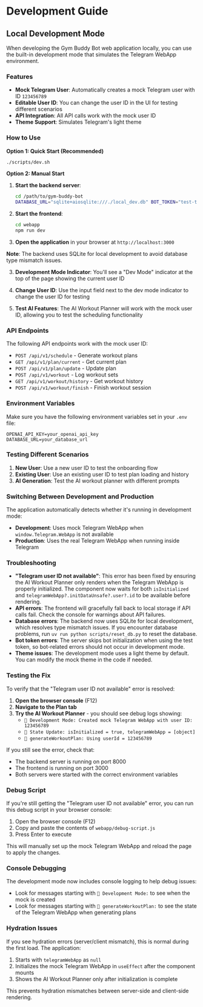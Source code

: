 # Development Guide

## Local Development Mode

When developing the Gym Buddy Bot web application locally, you can use the built-in development mode that simulates the Telegram WebApp environment.

### Features

- **Mock Telegram User**: Automatically creates a mock Telegram user with ID `123456789`
- **Editable User ID**: You can change the user ID in the UI for testing different scenarios
- **API Integration**: All API calls work with the mock user ID
- **Theme Support**: Simulates Telegram's light theme

### How to Use

**Option 1: Quick Start (Recommended)**
```bash
./scripts/dev.sh
```

**Option 2: Manual Start**

1. **Start the backend server**:
   ```bash
   cd /path/to/gym-buddy-bot
   DATABASE_URL="sqlite+aiosqlite:///./local_dev.db" BOT_TOKEN="test-token" ADMIN_CHAT_ID="123456789" uv run uvicorn buddy_gym_bot.server.main:app --host 0.0.0.0 --port 8000 --reload
   ```

2. **Start the frontend**:
   ```bash
   cd webapp
   npm run dev
   ```

3. **Open the application** in your browser at `http://localhost:3000`

**Note**: The backend uses SQLite for local development to avoid database type mismatch issues.

3. **Development Mode Indicator**: You'll see a "Dev Mode" indicator at the top of the page showing the current user ID

4. **Change User ID**: Use the input field next to the dev mode indicator to change the user ID for testing

5. **Test AI Features**: The AI Workout Planner will work with the mock user ID, allowing you to test the scheduling functionality

### API Endpoints

The following API endpoints work with the mock user ID:

- `POST /api/v1/schedule` - Generate workout plans
- `GET /api/v1/plan/current` - Get current plan
- `POST /api/v1/plan/update` - Update plan
- `POST /api/v1/workout` - Log workout sets
- `GET /api/v1/workout/history` - Get workout history
- `POST /api/v1/workout/finish` - Finish workout session

### Environment Variables

Make sure you have the following environment variables set in your `.env` file:

```env
OPENAI_API_KEY=your_openai_api_key
DATABASE_URL=your_database_url
```

### Testing Different Scenarios

1. **New User**: Use a new user ID to test the onboarding flow
2. **Existing User**: Use an existing user ID to test plan loading and history
3. **AI Generation**: Test the AI workout planner with different prompts

### Switching Between Development and Production

The application automatically detects whether it's running in development mode:
- **Development**: Uses mock Telegram WebApp when `window.Telegram.WebApp` is not available
- **Production**: Uses the real Telegram WebApp when running inside Telegram

### Troubleshooting

- **"Telegram user ID not available"**: This error has been fixed by ensuring the AI Workout Planner only renders when the Telegram WebApp is properly initialized. The component now waits for both `isInitialized` and `telegramWebApp?.initDataUnsafe?.user?.id` to be available before rendering.
- **API errors**: The frontend will gracefully fall back to local storage if API calls fail. Check the console for warnings about API failures.
- **Database errors**: The backend now uses SQLite for local development, which resolves type mismatch issues. If you encounter database problems, run `uv run python scripts/reset_db.py` to reset the database.
- **Bot token errors**: The server skips bot initialization when using the test token, so bot-related errors should not occur in development mode.
- **Theme issues**: The development mode uses a light theme by default. You can modify the mock theme in the code if needed.

### Testing the Fix

To verify that the "Telegram user ID not available" error is resolved:

1. **Open the browser console** (F12)
2. **Navigate to the Plan tab**
3. **Try the AI Workout Planner** - you should see debug logs showing:
   - `🔧 Development Mode: Created mock Telegram WebApp with user ID: 123456789`
   - `🔧 State Update: isInitialized = true, telegramWebApp = [object]`
   - `🔧 generateWorkoutPlan: Using userId = 123456789`

If you still see the error, check that:
- The backend server is running on port 8000
- The frontend is running on port 3000
- Both servers were started with the correct environment variables

### Debug Script

If you're still getting the "Telegram user ID not available" error, you can run this debug script in your browser console:

1. Open the browser console (F12)
2. Copy and paste the contents of `webapp/debug-script.js`
3. Press Enter to execute

This will manually set up the mock Telegram WebApp and reload the page to apply the changes.

### Console Debugging

The development mode now includes console logging to help debug issues:

- Look for messages starting with `🔧 Development Mode:` to see when the mock is created
- Look for messages starting with `🔧 generateWorkoutPlan:` to see the state of the Telegram WebApp when generating plans

### Hydration Issues

If you see hydration errors (server/client mismatch), this is normal during the first load. The application:

1. Starts with `telegramWebApp` as `null`
2. Initializes the mock Telegram WebApp in `useEffect` after the component mounts
3. Shows the AI Workout Planner only after initialization is complete

This prevents hydration mismatches between server-side and client-side rendering.
